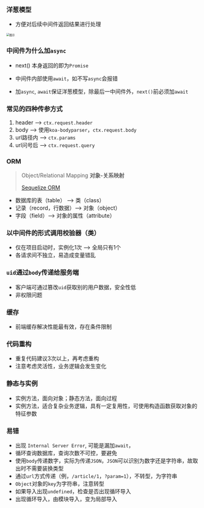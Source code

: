 ### 洋葱模型

* 方便对后续中间件返回结果进行处理

<img src="https://image-static.segmentfault.com/289/215/2892151181-5ab48de7b5013_articlex" alt="图示" style="zoom:50%;" />



### 中间件为什么加`async`

* next() 本身返回的即为`Promise`
* 中间件内部使用`await`，如不写`async`会报错

* 加`async`, `await`保证洋葱模型，除最后一中间件外，`next()`前必须加`await`

### 常见的四种传参方式

1. header --> `ctx.request.header`
2. body --> 使用`koa-bodyparser`，`ctx.request.body`
3. url路径内 --> `ctx.params`
4. url问号后 --> `ctx.request.query`

### ORM

> Object/Relational Mapping  **对象-关系映射**
>
> [Sequelize ORM](https://sequelize.org/)

- 数据库的表（table） --> 类（class）
- 记录（record，行数据）--> 对象（object）
- 字段（field）--> 对象的属性（attribute）

### 以中间件的形式调用校验器（类）

* 仅在项目启动时，实例化1次 --> 全局只有1个
*  各请求间不独立，易造成变量错乱

### `uid`通过`body`传递给服务端

* 客户端可通过篡改`uid`获取别的用户数据，安全性低
* 非权限问题

### 缓存

* 前端缓存解决性能最有效，存在条件限制

### 代码重构

* 重复代码建议3次以上，再考虑重构
* 注意考虑灵活性，业务逻辑会发生变化

### 静态与实例

* 实例方法，面向对象；静态方法，面向过程
* 实例方法，适合复杂业务逻辑，具有一定复用性，可使用构造函数获取对象的特征参数

### 易错

* 出现 `Internal Server Error`, 可能是漏加`await`， 
* 循环查询数据库，查询次数不可控，要避免
* 使用`body`传递数字，实际为传递`JSON`，`JSON`可以识别为数字还是字符串，故取出时不需要装换类型
* 通过`url`方式传递（例，`/article/1`，`?param=1`），不转型，为字符串
* `Object`对象的`key`为字符串，注意转型
* 如果导入出现`undefined`，检查是否出现循环导入
* 出现循环导入，由模块导入，变为局部导入